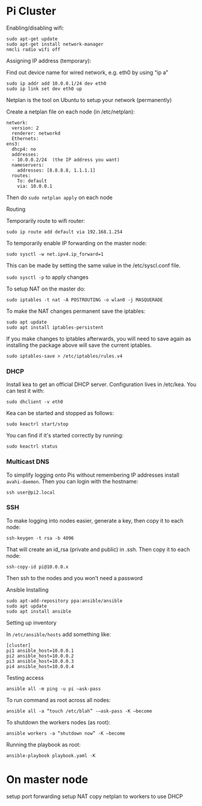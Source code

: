# Pi Cluster

Enabling/disabling wifi:

```
sudo apt-get update
sudo apt-get install network-manager
nmcli radio wifi off
```

Assigning IP address (temporary):

Find out device name for wired network, e.g. eth0 by using “ip a”

```
sudo ip addr add 10.0.0.1/24 dev eth0
sudo ip link set dev eth0 up
```

Netplan is the tool on Ubuntu to setup your network (permanently)

Create a netplan file on each node (in /etc/netplan):

```
network:
  version: 2
  renderer: networkd
  Ethernets:
ens3:
  dhcp4: no
  addresses:
  - 10.0.0.2/24  (the IP address you want)
  nameservers:
    addresses: [8.8.8.8, 1.1.1.1]
  routes:
    To: default
    via: 10.0.0.1
```

Then do `sudo netplan apply` on each node

Routing

Temporarily route to wifi router:
```
sudo ip route add default via 192.168.1.254
```

To temporarily enable IP forwarding on the master node:
```
sudo sysctl -w net.ipv4.ip_forward=1
```

This can be made by setting the same value in the /etc/syscl.conf file.

`sudo sysctl -p` to apply changes

To setup NAT on the master do:

```
sudo iptables -t nat -A POSTROUTING -o wlan0 -j MASQUERADE
```

To make the NAT changes permanent save the iptables:

```
sudo apt update
sudo apt install iptables-persistent
```

If you make changes to iptables afterwards, you will need to save again as installing the package above will save
the current iptables.

```
sudo iptables-save > /etc/iptables/rules.v4
```

### DHCP

Install kea to get an official DHCP server. Configuration lives in /etc/kea. You can test it with:

```
sudo dhclient -v eth0
```
Kea can be started and stopped as follows:

```
sudo keactrl start/stop
```

You can find if it's started correctly by running:
```
sudo keactrl status
```


### Multicast DNS

To simplify logging onto Pis without remembering IP addresses install `avahi-daemon`. Then you can login
with the hostname:

`ssh user@pi2.local`

### SSH

To make logging into nodes easier, generate a key, then copy it to each node:

```
ssh-keygen -t rsa -b 4096
```

That will create an id_rsa (private and public) in .ssh. Then copy it to each node:

```
ssh-copy-id pi@10.0.0.x
```

Then ssh to the nodes and you won’t need a password

Ansible
Installing

```
sudo apt-add-repository ppa:ansible/ansible
sudo apt update
sudo apt install ansible
```

Setting up inventory

In `/etc/ansible/hosts` add something like:

```
[cluster]
pi1 ansible_host=10.0.0.1
pi2 ansible_host=10.0.0.2
pi3 ansible_host=10.0.0.3
pi4 ansible_host=10.0.0.4
```

Testing access

```
ansible all -m ping -u pi –ask-pass
```

To run command as root across all nodes:

```
ansible all -a “touch /etc/blah” -–ask-pass -K –become
```

To shutdown the workers nodes (as root):

```
ansible workers -a “shutdown now” -K –become
```

Running the playbook as root:

```
ansible-playbook playbook.yaml -K
```




# On master node

setup port forwarding
setup NAT
copy netplan to workers to use DHCP

